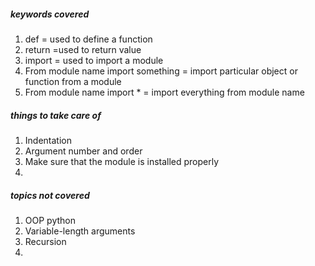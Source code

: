 ##### keywords covered
1. def = used to define a function
2. return =used to return value
3. import = used to import a module
4. From module name import something = import particular object or function from a module
5. From module name import * = import everything from module name

##### things to take care of
1. Indentation
2. Argument number and order 
3. Make sure that the module is installed properly 
4.

##### topics not covered
1. OOP python 
2. Variable-length arguments
3. Recursion 
4. 
